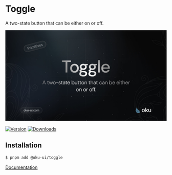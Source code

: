 # Toggle
A two-state button that can be either on or off.

![@oku-ui/toggle](./../../../.github/assets/og/oku-toggle.jpg)

[![Version](https://img.shields.io/npm/v/@oku-ui/toggle?style=flat&colorA=18181B&colorB=28CF8D)](https://www.npmjs.com/package/@oku-ui/toggle) [![Downloads](https://img.shields.io/npm/dm/@oku-ui/toggle?style=flat&colorA=18181B&colorB=28CF8D)](https://www.npmjs.com/package/@oku-ui/toggle)

## Installation

```sh
$ pnpm add @oku-ui/toggle
```

[Documentation](https://oku-ui.com/primitives/components/toggle)